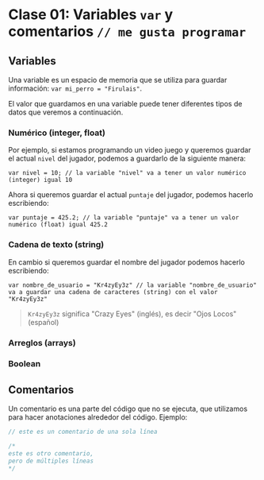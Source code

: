 # Clase 01: Variables `var` y comentarios `// me gusta programar`

## Variables

Una variable es un espacio de memoria que se utiliza para guardar información: `var mi_perro = "Firulais"`.

El valor que guardamos en una variable puede tener diferentes tipos de datos que veremos a continuación.

### Numérico (integer, float)

Por ejemplo, si estamos programando un video juego y queremos guardar el actual `nivel` del jugador, podemos a guardarlo de la siguiente manera:

`var nivel = 10; // la variable "nivel" va a tener un valor numérico (integer) igual 10`

Ahora si queremos guardar el actual `puntaje` del jugador, podemos hacerlo escribiendo:

`var puntaje = 425.2; // la variable "puntaje" va a tener un valor numérico (float) igual 425.2`

### Cadena de texto (string)

En cambio si queremos guardar el nombre del jugador podemos hacerlo escribiendo:

`var nombre_de_usuario = "Kr4zyEy3z" // la variable "nombre_de_usuario" va a guardar una cadena de caracteres (string) con el valor "Kr4zyEy3z"`

> `Kr4zyEy3z` significa "Crazy Eyes" (inglés), es decir "Ojos Locos" (español)

### Arreglos (arrays)

### Boolean

## Comentarios

Un comentario es una parte del código que no se ejecuta, que utilizamos para hacer anotaciones alrededor del código. Ejemplo:

```javascript
// este es un comentario de una sola línea

/*
este es otro comentario,
pero de múltiples líneas
*/
```
